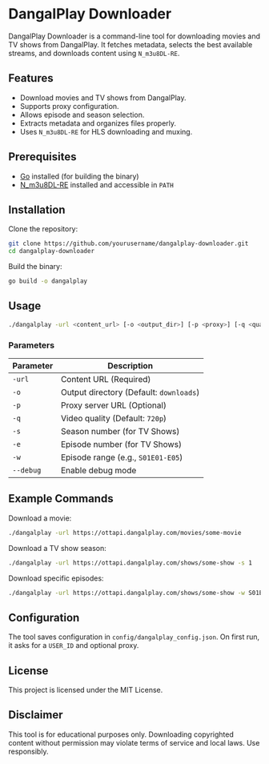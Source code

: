 # DangalPlay Downloader

DangalPlay Downloader is a command-line tool for downloading movies and TV shows from DangalPlay. It fetches metadata, selects the best available streams, and downloads content using `N_m3u8DL-RE`.

## Features
- Download movies and TV shows from DangalPlay.
- Supports proxy configuration.
- Allows episode and season selection.
- Extracts metadata and organizes files properly.
- Uses `N_m3u8DL-RE` for HLS downloading and muxing.

## Prerequisites
- [Go](https://go.dev/) installed (for building the binary)
- [N_m3u8DL-RE](https://github.com/nilaoda/N_m3u8DL-RE) installed and accessible in `PATH`

## Installation

Clone the repository:
```sh
git clone https://github.com/yourusername/dangalplay-downloader.git
cd dangalplay-downloader
```

Build the binary:
```sh
go build -o dangalplay
```

## Usage

```sh
./dangalplay -url <content_url> [-o <output_dir>] [-p <proxy>] [-q <quality>] [-s <season>] [-e <episode>] [-w <episode_range>] [--debug]
```

### Parameters
| Parameter     | Description |
|--------------|-------------|
| `-url`       | Content URL (Required) |
| `-o`         | Output directory (Default: `downloads`) |
| `-p`         | Proxy server URL (Optional) |
| `-q`         | Video quality (Default: `720p`) |
| `-s`         | Season number (for TV Shows) |
| `-e`         | Episode number (for TV Shows) |
| `-w`         | Episode range (e.g., `S01E01-E05`) |
| `--debug`    | Enable debug mode |

## Example Commands

Download a movie:
```sh
./dangalplay -url https://ottapi.dangalplay.com/movies/some-movie
```

Download a TV show season:
```sh
./dangalplay -url https://ottapi.dangalplay.com/shows/some-show -s 1
```

Download specific episodes:
```sh
./dangalplay -url https://ottapi.dangalplay.com/shows/some-show -w S01E03-E05
```

## Configuration

The tool saves configuration in `config/dangalplay_config.json`. On first run, it asks for a `USER_ID` and optional proxy.

## License

This project is licensed under the MIT License.

## Disclaimer
This tool is for educational purposes only. Downloading copyrighted content without permission may violate terms of service and local laws. Use responsibly.

